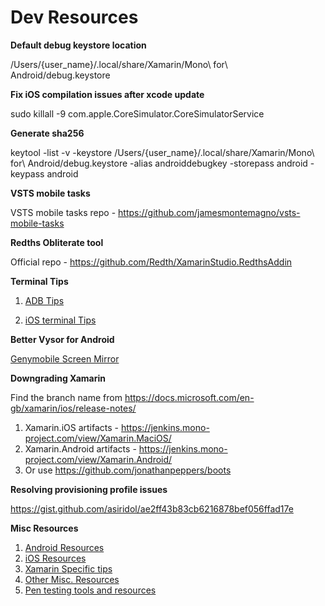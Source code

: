 
# Dev Resources

**Default debug keystore location**

/Users/{user_name}/.local/share/Xamarin/Mono\ for\ Android/debug.keystore

**Fix iOS compilation issues after xcode update**

sudo killall -9 com.apple.CoreSimulator.CoreSimulatorService

**Generate sha256**

keytool -list -v -keystore /Users/{user_name}/.local/share/Xamarin/Mono\ for\ Android/debug.keystore -alias androiddebugkey -storepass android -keypass android

**VSTS mobile tasks**

VSTS mobile tasks repo - <https://github.com/jamesmontemagno/vsts-mobile-tasks>

**Redths Obliterate tool**

Official repo - <https://github.com/Redth/XamarinStudio.RedthsAddin>

**Terminal Tips**

1. [ADB Tips](AdbTips.md)

2. [iOS terminal Tips](iOSTips.md)

**Better Vysor for Android**

[Genymobile Screen Mirror](https://github.com/Genymobile/scrcpy)

**Downgrading Xamarin**

Find the branch name from <https://docs.microsoft.com/en-gb/xamarin/ios/release-notes/>
1. Xamarin.iOS artifacts - <https://jenkins.mono-project.com/view/Xamarin.MaciOS/>
2. Xamarin.Android artifacts - <https://jenkins.mono-project.com/view/Xamarin.Android/>
3. Or use https://github.com/jonathanpeppers/boots

**Resolving provisioning profile issues**

<https://gist.github.com/asiridol/ae2ff43b83cb6216878bef056ffad17e>

**Misc Resources**
1. [Android Resources](AndroidTuts.md)
1. [iOS Resources](iOsTuts.md)
1. [Xamarin Specific tips](CrossPlatform.md)
1. [Other Misc. Resources](OtherTuts.md)
1. [Pen testing tools and resources](PenTest.md)
